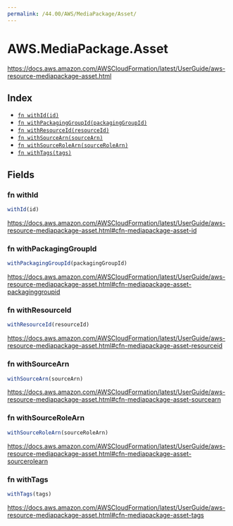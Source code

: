 ```yaml
---
permalink: /44.00/AWS/MediaPackage/Asset/
---
```


# AWS.MediaPackage.Asset

https://docs.aws.amazon.com/AWSCloudFormation/latest/UserGuide/aws-resource-mediapackage-asset.html

## Index

* [`fn withId(id)`](#fn-withid)
* [`fn withPackagingGroupId(packagingGroupId)`](#fn-withpackaginggroupid)
* [`fn withResourceId(resourceId)`](#fn-withresourceid)
* [`fn withSourceArn(sourceArn)`](#fn-withsourcearn)
* [`fn withSourceRoleArn(sourceRoleArn)`](#fn-withsourcerolearn)
* [`fn withTags(tags)`](#fn-withtags)

## Fields

### fn withId

```ts
withId(id)
```

https://docs.aws.amazon.com/AWSCloudFormation/latest/UserGuide/aws-resource-mediapackage-asset.html#cfn-mediapackage-asset-id

### fn withPackagingGroupId

```ts
withPackagingGroupId(packagingGroupId)
```

https://docs.aws.amazon.com/AWSCloudFormation/latest/UserGuide/aws-resource-mediapackage-asset.html#cfn-mediapackage-asset-packaginggroupid

### fn withResourceId

```ts
withResourceId(resourceId)
```

https://docs.aws.amazon.com/AWSCloudFormation/latest/UserGuide/aws-resource-mediapackage-asset.html#cfn-mediapackage-asset-resourceid

### fn withSourceArn

```ts
withSourceArn(sourceArn)
```

https://docs.aws.amazon.com/AWSCloudFormation/latest/UserGuide/aws-resource-mediapackage-asset.html#cfn-mediapackage-asset-sourcearn

### fn withSourceRoleArn

```ts
withSourceRoleArn(sourceRoleArn)
```

https://docs.aws.amazon.com/AWSCloudFormation/latest/UserGuide/aws-resource-mediapackage-asset.html#cfn-mediapackage-asset-sourcerolearn

### fn withTags

```ts
withTags(tags)
```

https://docs.aws.amazon.com/AWSCloudFormation/latest/UserGuide/aws-resource-mediapackage-asset.html#cfn-mediapackage-asset-tags